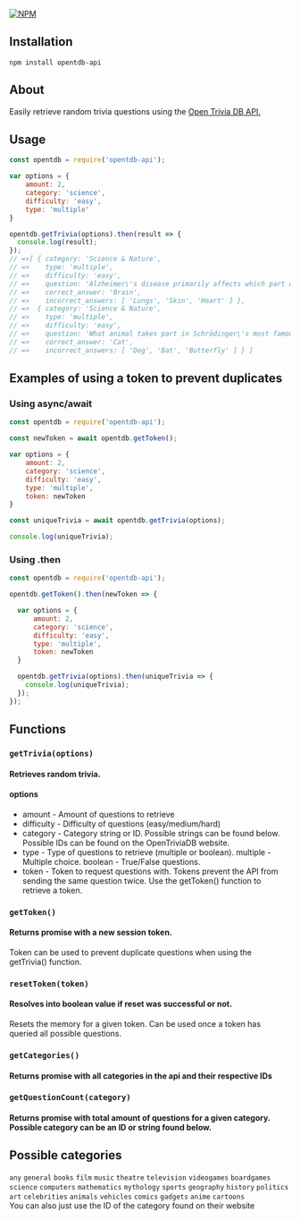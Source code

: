 [![NPM](https://nodei.co/npm/opentdb-api.png)](https://nodei.co/npm/opentdb-api/)

## Installation
```
npm install opentdb-api
```

## About
Easily retrieve random trivia questions using the [Open Trivia DB API.](https://opentdb.com/)

## Usage
```js
const opentdb = require('opentdb-api');

var options = {
    amount: 2,
    category: 'science',
    difficulty: 'easy',
    type: 'multiple'
}

opentdb.getTrivia(options).then(result => {
  console.log(result);
});
// =>[ { category: 'Science & Nature',
// =>    type: 'multiple',
// =>    difficulty: 'easy',
// =>    question: 'Alzheimer\'s disease primarily affects which part of the human body?',
// =>    correct_answer: 'Brain',
// =>    incorrect_answers: [ 'Lungs', 'Skin', 'Heart' ] },
// =>  { category: 'Science & Nature',
// =>    type: 'multiple',
// =>    difficulty: 'easy',
// =>    question: 'What animal takes part in Schrödinger\'s most famous thought experiment?',
// =>    correct_answer: 'Cat',
// =>    incorrect_answers: [ 'Dog', 'Bat', 'Butterfly' ] } ]
```

## Examples of using a token to prevent duplicates
### Using async/await
```js
const opentdb = require('opentdb-api');

const newToken = await opentdb.getToken();

var options = {
    amount: 2,
    category: 'science',
    difficulty: 'easy',
    type: 'multiple',
    token: newToken
}

const uniqueTrivia = await opentdb.getTrivia(options);

console.log(uniqueTrivia);
```
### Using .then
```js
const opentdb = require('opentdb-api');

opentdb.getToken().then(newToken => {

  var options = {
      amount: 2,
      category: 'science',
      difficulty: 'easy',
      type: 'multiple',
      token: newToken
  }

  opentdb.getTrivia(options).then(uniqueTrivia => {
    console.log(uniqueTrivia);
  });
});
```
## Functions

### `getTrivia(options)`
#### Retrieves random trivia.
#### options
* amount - Amount of questions to retrieve
* difficulty - Difficulty of questions (easy/medium/hard)
* category - Category string or ID. Possible strings can be found below. Possible IDs can be found on the OpenTriviaDB website.
* type - Type of questions to retrieve (multiple or boolean). multiple - Multiple choice. boolean - True/False questions.
* token - Token to request questions with. Tokens prevent the API from sending the same question twice. Use the getToken() function to retrieve a token.

### `getToken()`
#### Returns promise with a new session token. 
Token can be used to prevent duplicate questions when using the getTrivia() function.

### `resetToken(token)`
#### Resolves into boolean value if reset was successful or not.
Resets the memory for a given token. Can be used once a token has queried all possible questions.

### `getCategories()`
#### Returns promise with all categories in the api and their respective IDs

### `getQuestionCount(category)`
#### Returns promise with total amount of questions for a given category. Possible category can be an ID or string found below.

## Possible categories
`any`
`general`
`books`
`film`
`music`
`theatre`
`television`
`videogames`
`boardgames`
`science`
`computers`
`mathematics`
`mythology`
`sports`
`geography`
`history`
`politics`
`art`
`celebrities`
`animals`
`vehicles`
`comics`
`gadgets`
`anime`
`cartoons`
<br/>You can also just use the ID of the category found on their website